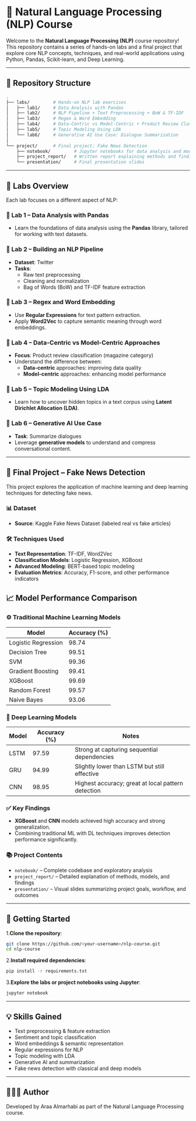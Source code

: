 # 🧠 Natural Language Processing (NLP) Course

Welcome to the **Natural Language Processing (NLP)** course repository! This repository contains a series of hands-on labs and a final project that explore core NLP concepts, techniques, and real-world applications using Python, Pandas, Scikit-learn, and Deep Learning.

---

## 📁 Repository Structure

```bash
.
├── labs/         # Hands-on NLP lab exercises
│   ├── lab1/     # Data Analysis with Pandas
│   ├── lab2/     # NLP Pipeline + Text Preprocessing + BoW & TF-IDF
│   ├── lab3/     # Regex & Word Embedding
│   ├── lab4/     # Data-Centric vs Model-Centric + Product Review Classifier
│   ├── lab5/     # Topic Modeling Using LDA
│   └── lab6/     # Generative AI Use Case: Dialogue Summarization
│
└── project/      # Final project: Fake News Detection
    ├── notebook/         # Jupyter notebooks for data analysis and modeling
    ├── project_report/   # Written report explaining methods and findings
    └── presentation/     # Final presentation slides

```

---

## 🧪 Labs Overview

Each lab focuses on a different aspect of NLP:

### 🔹 Lab 1 – Data Analysis with Pandas
- Learn the foundations of data analysis using the **Pandas** library, tailored for working with text datasets.

### 🔹 Lab 2 – Building an NLP Pipeline
- **Dataset**: Twitter  
- **Tasks**:
  - Raw text preprocessing
  - Cleaning and normalization
  - Bag of Words (BoW) and TF-IDF feature extraction

### 🔹 Lab 3 – Regex and Word Embedding
- Use **Regular Expressions** for text pattern extraction.
- Apply **Word2Vec** to capture semantic meaning through word embeddings.

### 🔹 Lab 4 – Data-Centric vs Model-Centric Approaches
- **Focus**: Product review classification (magazine category)
- Understand the difference between:
  - **Data-centric** approaches: improving data quality
  - **Model-centric** approaches: enhancing model performance

### 🔹 Lab 5 – Topic Modeling Using LDA
- Learn how to uncover hidden topics in a text corpus using **Latent Dirichlet Allocation (LDA)**.

### 🔹 Lab 6 – Generative AI Use Case
- **Task**: Summarize dialogues
- Leverage **generative models** to understand and compress conversational content.

---

## 🧾 Final Project – Fake News Detection

This project explores the application of machine learning and deep learning techniques for detecting fake news.

### 📊 Dataset
- **Source**: Kaggle Fake News Dataset (labeled real vs fake articles)

### 🛠️ Techniques Used
- **Text Representation**: TF-IDF, Word2Vec  
- **Classification Models**: Logistic Regression, XGBoost  
- **Advanced Modeling**: BERT-based topic modeling  
- **Evaluation Metrics**: Accuracy, F1-score, and other performance indicators

## 📈 Model Performance Comparison

### ⚙️ Traditional Machine Learning Models

| Model               | Accuracy (%) |
|---------------------|--------------|
| Logistic Regression | 98.74        |
| Decision Tree       | 99.51        |
| SVM                 | 99.36        |
| Gradient Boosting   | 99.41        |
| XGBoost             | 99.69        |
| Random Forest       | 99.57        |
| Naive Bayes         | 93.06        |

### 🤖 Deep Learning Models

| Model | Accuracy (%) | Notes |
|-------|--------------|-------|
| LSTM  | 97.59        | Strong at capturing sequential dependencies |
| GRU   | 94.99        | Slightly lower than LSTM but still effective |
| CNN   | 98.95        | Highest accuracy; great at local pattern detection |


### ✅ Key Findings
- **XGBoost** and **CNN** models achieved high accuracy and strong generalization.
- Combining traditional ML with DL techniques improves detection performance significantly.


### 📚 Project Contents

- `notebook/` – Complete codebase and exploratory analysis  
- `project_report/` – Detailed explanation of methods, models, and findings  
- `presentation/` – Visual slides summarizing project goals, workflow, and outcomes

---

## 🚀 Getting Started

1.**Clone the repository**:
   ```bash
   git clone https://github.com/<your-username>/nlp-course.git
   cd nlp-course
 ```
2.**Install required dependencies**:
   ```bash 
pip install -r requirements.txt
 ```
3.**Explore the labs or project notebooks using Jupyter**:
   ```bash 
jupyter notebook
 ```
---
## 💡 Skills Gained
- Text preprocessing & feature extraction
- Sentiment and topic classification
- Word embeddings & semantic representation
- Regular expressions for NLP
- Topic modeling with LDA
- Generative AI and summarization
- Fake news detection with classical and deep models

--- 
## 👩🏻‍💻 Author
Developed by Araa Almarhabi as part of the Natural Language Processing course.







